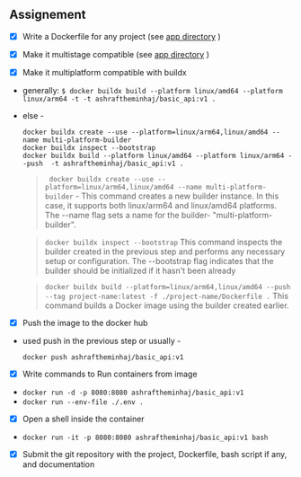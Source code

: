 ## Assignement
- [x] Write a Dockerfile for any project (see [app directory](./app/) )

- [x] Make it multistage compatible (see [app directory](./app/) )

- [x] Make it multiplatform compatible with buildx
 - generally: `$ docker buildx build --platform linux/amd64 --platform linux/arm64 -t -t ashraftheminhaj/basic_api:v1 .`
 - else -
   ```
   docker buildx create --use --platform=linux/arm64,linux/amd64 --name multi-platform-builder
   docker buildx inspect --bootstrap
   docker buildx build --platform linux/amd64 --platform linux/arm64 --push  -t ashraftheminhaj/basic_api:v1 .
   ```

   > ` docker buildx create --use --platform=linux/arm64,linux/amd64 --name multi-platform-builder` - This command creates a new builder instance. In this case, it supports both linux/arm64 and linux/amd64 platforms. The --name flag sets a name for the builder- "multi-platform-builder".

   > `docker buildx inspect --bootstrap` This command inspects the builder created in the previous step and performs any necessary setup or configuration. The --bootstrap flag indicates that the builder should be initialized if it hasn't been already

   > `docker buildx build --platform=linux/arm64,linux/amd64 --push --tag project-name:latest -f ./project-name/Dockerfile .` This command builds a Docker image using the builder created earlier.

- [x] Push the image to the docker hub
 - used push in the previous step or usually - 
   ```
   docker push ashraftheminhaj/basic_api:v1
   ```

- [x] Write commands to Run containers from image
 - `docker run -d -p 8080:8080 ashraftheminhaj/basic_api:v1 `
 - `docker run --env-file ./.env .`

- [x] Open a shell inside the container
 - `docker run -it -p 8080:8080 ashraftheminhaj/basic_api:v1 bash`

- [x] Submit the git repository with the project, Dockerfile, bash script if any, and documentation
